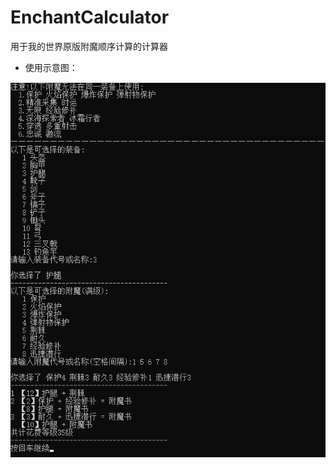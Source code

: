 # EnchantCalculator
用于我的世界原版附魔顺序计算的计算器

 - 使用示意图：
 
![v1.18使用示意图](https://raw.githubusercontent.com/greyblueP/EnchantCalculator/main/images/0.jpg)
